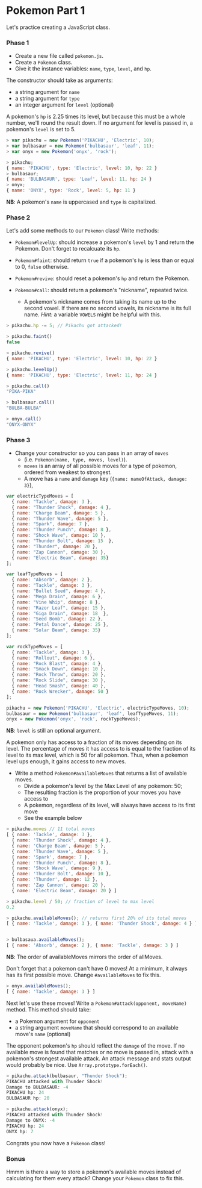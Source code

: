 # Pokemon Part 1

Let's practice creating a JavaScript class.

### Phase 1

* Create a new file called `pokemon.js`.
* Create a `Pokemon` class.
* Give it the instance variables: `name`, `type`, `level`, and `hp`.

The constructor should take as arguments:
- a string argument for `name`
- a string argument for `type`
- an integer argument for `level` (optional)

A pokemon's `hp` is 2.25 times its level, but because this must be a whole number, we'll round the result down. If no argument for level is passed in, a pokemon's `level` is set to 5.

```javascript
> var pikachu = new Pokemon('PIKACHU', 'Electric', 10);
> var bulbasaur = new Pokemon('bulbasaur', 'leaf', 11);
> var onyx = new Pokemon('onyx', 'rock');

> pikachu;
{ name: 'PIKACHU', type: 'Electric', level: 10, hp: 22 }
> bulbasaur;
{ name: 'BULBASAUR', type: 'Leaf', level: 11, hp: 24 }
> onyx;
{ name: 'ONYX', type: 'Rock', level: 5, hp: 11 }
```
**NB**: A pokemon's `name` is uppercased and `type` is capitalized.

### Phase 2

Let's add some methods to our `Pokemon` class! Write methods:

* `Pokemon#levelUp`: should increase a pokemon's `level` by 1 and return the Pokemon. Don't forget to recalcuate its `hp`.
* `Pokemon#faint`: should return `true` if a pokemon's `hp` is less than or equal to 0, `false` otherwise.
* `Pokemon#revive`: should reset a pokemon's `hp` and return the Pokemon.
* `Pokemon#call`: should return a pokemon's "nickname", repeated twice.

  - A pokemon's nickname comes from taking its name up to the second vowel. If there are no second vowels, its nickname is its full name. _Hint:_ a variable `VOWELS` might be helpful with this.

```javascript
> pikachu.hp -= 5; // Pikachu got attacked!

> pikachu.faint()
false

> pikachu.revive()
{ name: 'PIKACHU', type: 'Electric', level: 10, hp: 22 }

> pikachu.levelUp()
{ name: 'PIKACHU', type: 'Electric', level: 11, hp: 24 }

> pikachu.call()
"PIKA-PIKA"

> bulbasaur.call()
"BULBA-BULBA"

> onyx.call()
"ONYX-ONYX"
```

### Phase 3

* Change your constructor so you can pass in an array of `moves`
  - (i.e. `Pokemon(name, type, moves, level)`).
  - `moves` is an array of all possible moves for a type of pokemon, ordered from
  weakest to strongest.
  - A move has a `name` and `damage` key (`{name: nameOfAttack, damage: 3}`),


```javascript
var electricTypeMoves = [
  { name: "Tackle", damage: 3 },
  { name: "Thunder Shock", damage: 4 },
  { name: "Charge Beam", damage: 5 },
  { name: "Thunder Wave", damage: 5 },
  { name: "Spark", damage: 7 },
  { name: "Thunder Punch", damage: 8 },
  { name: "Shock Wave", damage: 10 },
  { name: "Thunder Bolt", damage: 15  },
  { name: "Thunder", damage: 20 },
  { name: "Zap Cannon", damage: 30 },
  { name: "Electric Beam", damage: 35}
];

var leafTypeMoves = [
  { name: "Absorb", damage: 2 },
  { name: "Tackle", damage: 3 },
  { name: "Bullet Seed", damage: 4 },
  { name: "Mega Drain", damage: 6 },
  { name: "Vine Whip", damage: 8 },
  { name: "Razor Leaf", damage: 15 },
  { name: "Giga Drain", damage: 18  },
  { name: "Seed Bomb", damage: 22 },
  { name: "Petal Dance", damage: 25 },
  { name: "Solar Beam", damage: 35}
];

var rockTypeMoves = [
  { name: "Tackle", damage: 3 },
  { name: "Rollout", damage: 6 },
  { name: "Rock Blast", damage: 4 },
  { name: "Smack Down", damage: 10 },
  { name: "Rock Throw", damage: 20 },
  { name: "Rock Slide", damage: 30 },
  { name: "Head Smash", damage: 40 },
  { name: "Rock Wrecker", damage: 50 }
];

pikachu = new Pokemon('PIKACHU', 'Electric', electricTypeMoves, 10);
bulbasaur = new Pokemon('bulbasaur', 'leaf', leafTypeMoves, 11);
onyx = new Pokemon('onyx', 'rock', rockTypeMoves);
```
**NB**: `level` is still an optional argument.

A pokemon only has access to a fraction of its moves depending on its level. The
percentage of moves it has access to is equal to the fraction of its level to its
max level, which is 50 for all pokemon. Thus, when a pokemon level ups enough, it
gains access to new moves.

* Write a method `Pokemon#availableMoves` that returns a list of available moves.
  - Divide a pokemon's level by the Max Level of any pokemon: 50;
  - The resulting fraction is the proportion of your moves you have access to
  - A pokemon, regardless of its level, will always have access to its first move
  - See the example below

```javascript
> pikachu.moves // 11 total moves
[ { name: 'Tackle', damage: 3 },
  { name: 'Thunder Shock', damage: 4 },
  { name: 'Charge Beam', damage: 5 },
  { name: 'Thunder Wave', damage: 5 },
  { name: 'Spark', damage: 7 },
  { name: 'Thunder Punch', damage: 8 },
  { name: 'Shock Wave', damage: 9 },
  { name: 'Thunder Bolt', damage: 10 },
  { name: 'Thunder', damage: 12 },
  { name: 'Zap Cannon', damage: 20 },
  { name: 'Electric Beam', damage: 20 } ]

> pikachu.level / 50; // fraction of level to max level
0.2

> pikachu.availableMoves(); // returns first 20% of its total moves
[ { name: 'Tackle', damage: 3 }, { name: 'Thunder Shock', damage: 4 } ]


> bulbasaua.availableMoves();
[ { name: 'Absorb', damage: 2 }, { name: 'Tackle', damage: 3 } ]

```
**NB**: The order of availableMoves mirrors the order of allMoves.

Don't forget that a pokemon can't have 0 moves! At a minimum, it always has its
first possible move. Change `#availableMoves` to fix this.


```javascript
> onyx.availableMoves();
[ { name: 'Tackle', damage: 3 } ]
```

Next let's use these moves! Write a `Pokemon#attack(opponent, moveName)` method. This method should take:

- a Pokemon argument for `opponent`
- a string argument `moveName` that should correspond to an available move's `name` (optional)

The opponent pokemon's `hp` should reflect the `damage` of the move. If no available move is found that matches or no move is passed in, attack with a pokemon's strongest available attack. An attack message and stats output would probably be nice. Use `Array.prototype.forEach()`.

```javascript
> pikachu.attack(bulbasaur, "Thunder Shock");
PIKACHU attacked with Thunder Shock!
Damage to BULBASAUR: -4
PIKACHU hp: 24
BULBASAUR hp: 20

> pikachu.attack(onyx);
PIKACHU attacked with Thunder Shock!
Damage to ONYX: -4
PIKACHU hp: 24
ONYX hp: 7
```

Congrats you now have a `Pokemon` class!

### Bonus

Hmmm is there a way to store a pokemon's available moves instead of calculating for them every attack? Change your `Pokemon` class to fix this.
